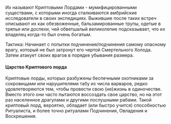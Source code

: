Их называют Криптовыми Лордами - мумифицированными существами, с которыми иногда сталкиваются амбрийские исследователи в своих экспедициях. Выжившие после таких встреч описывают их как обезвоженные, бальзамированные трупы, одетые в тряпья или доспехи, чей обветшалый великолепие подсказывает, что их владелец когда-то был очень богатым.

Тактика: Начинает с попытки подчинения/подчинения самому опасному врагу, который не был затронут его чертой Смертельного Холода. Затем атакует своих врагов в порядке убывания размера.

#### Царство Криптового лорда
Криптовые лорды, которых разбужены беспечными охотниками за сокровищами или нарушителями табу из числа варваров, редко удовлетворяются тем, чтобы провести свою (не)жизнь в одиночестве. Вместо этого они часто пытаются воссоздать свое царство, но на этот раз населенное драгулами и другими послушными рабами. Такой криптовый лорд, вероятно, обладает (или быстро учится) способностью Ритуалиста, и более точно ритуалами Подчинения, Овладения и Воскрешения.